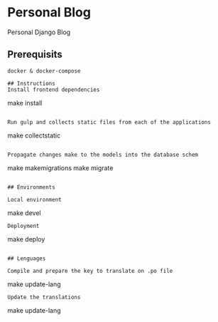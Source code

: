 # Personal Blog
Personal Django Blog

## Prerequisits
```
docker & docker-compose

## Instructions
Install frontend dependencies

```
make install
```

Run gulp and collects static files from each of the applications

```
make collectstatic
```

Propagate changes make to the models into the database schem

```
make makemigrations
make migrate
```

## Environments

Local environment

```
make devel
```
Deployment

```
make deploy
```

## Lenguages

Compile and prepare the key to translate on .po file
```
make update-lang
```
Update the translations
```
make update-lang
```
